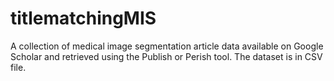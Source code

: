 # titlematchingMIS

A collection of medical image segmentation article data available on Google Scholar and retrieved using the Publish or Perish tool.
The dataset is in CSV file.

